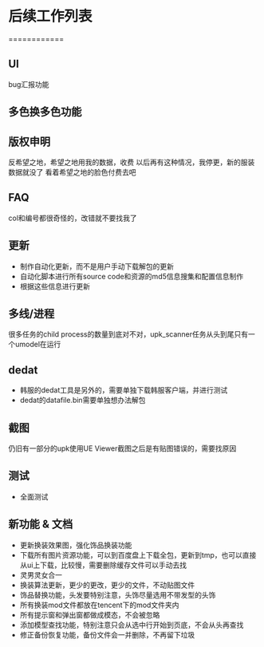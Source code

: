 # 后续工作列表
============
## UI
bug汇报功能

## 多色换多色功能

## 版权申明
反希望之地，希望之地用我的数据，收费
以后再有这种情况，我停更，新的服装数据就没了
看着希望之地的脸色付费去吧

## FAQ
col和编号都很奇怪的，改错就不要找我了

## 更新
* 制作自动化更新，而不是用户手动下载解包的更新
* 自动化脚本进行所有source code和资源的md5信息搜集和配置信息制作
* 根据这些信息进行更新

## 多线/进程
很多任务的child process的数量到底对不对，upk_scanner任务从头到尾只有一个umodel在运行

## dedat
* 韩服的dedat工具是另外的，需要单独下载韩服客户端，并进行测试
* dedat的datafile.bin需要单独想办法解包

## 截图
仍旧有一部分的upk使用UE Viewer截图之后是有贴图错误的，需要找原因

## 测试
* 全面测试

## 新功能 & 文档
* 更新换装效果图，强化饰品换装功能
* 下载所有图片资源功能，可以到百度盘上下载全包，更新到tmp，也可以直接从ui上下载，比较慢，需要删除缓存文件可以手动去找
* 灵男灵女合一
* 换装算法更新，更少的更改，更少的文件，不动贴图文件
* 饰品替换功能，头发要特别注意，头饰尽量选用不带发型的头饰
* 所有换装mod文件都放在tencent下的mod文件夹内
* 所有提示窗和弹出窗都做成模态，不会被忽略
* 添加模型查找功能，特别注意只会从选中行开始到页底，不会从头再查找
* 修正备份恢复功能，备份文件会一并删除，不再留下垃圾
